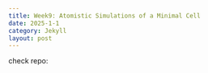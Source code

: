 ```yaml
---
title: Week9: Atomistic Simulations of a Minimal Cell
date: 2025-1-1
category: Jekyll
layout: post
---
```

check repo:
